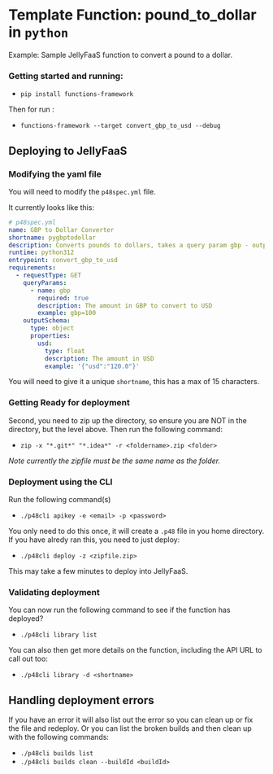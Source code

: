# Template Function: pound_to_dollar in `python`
Example: Sample JellyFaaS function to convert a pound to a dollar.

### Getting started and running:

- ``pip install functions-framework``

Then for run :

- ``functions-framework --target convert_gbp_to_usd --debug``



## Deploying to JellyFaaS
### Modifying the yaml file 

You will need to modify the `p48spec.yml` file.

It currently looks like this:

```yaml
# p48spec.yml
name: GBP to Dollar Converter
shortname: pygbptodollar
description: Converts pounds to dollars, takes a query param gbp - outputs json
runtime: python312
entrypoint: convert_gbp_to_usd
requirements:
  - requestType: GET
    queryParams:
      - name: gbp
        required: true
        description: The amount in GBP to convert to USD
        example: gbp=100
    outputSchema:
      type: object
      properties:
        usd:
          type: float
          description: The amount in USD
          example: '{"usd":"120.0"}'
```

You will need to give it a unique `shortname`, this has a max of 15 characters. 


### Getting Ready for deployment

Second, you need to zip up the directory, so ensure you are NOT in the directory, but the level above. Then run the following command:

- ``zip -x "*.git*" "*.idea*" -r <foldername>.zip <folder>``

*Note currently the zipfile must be the same name as the folder.*

### Deployment using the CLI

Run the following command(s)

- `./p48cli apikey -e <email> -p <password>`

You only need to do this once, it will create a `.p48` file in you home directory. If you have alredy ran this, you need to just deploy:

- `./p48cli deploy -z <zipfile.zip>`

This may take a few minutes to deploy into JellyFaaS.

### Validating deployment

You can now run the following command to see if the function has deployed?

- ``./p48cli library list``

You can also then get more details on the function, including the API URL to call out too:

- ``./p48cli library -d <shortname>``


## Handling deployment errors

If you have an error it will also list out the error so you can clean up or fix the file and redeploy. Or you can list the broken builds and then clean up with the following commands:

- ``./p48cli builds list``
- ``./p48cli builds clean --buildId <buildId>``

